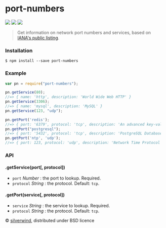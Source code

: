 # port-numbers
[![](https://img.shields.io/npm/v/port-numbers.svg?style=flat)](https://www.npmjs.org/package/port-numbers) [![](https://img.shields.io/npm/dm/port-numbers.svg)](https://www.npmjs.org/package/port-numbers) [![](https://api.travis-ci.org/silverwind/port-numbers.svg?style=flat)](https://travis-ci.org/silverwind/port-numbers)
> Get information on network port numbers and services, based on [IANA's public listing](http://www.iana.org/assignments/service-names-port-numbers/service-names-port-numbers.xhtml).

### Installation
```
$ npm install --save port-numbers
```
### Example
```js
var pn = require("port-numbers");

pn.getService(80);
//=> { name: 'http', description: 'World Wide Web HTTP' }
pn.getService(3306);
//=> { name: 'mysql', description: 'MySQL' }
pn.getService(123, "udp");

pn.getPort('redis');
//=> { port: '6379', protocol: 'tcp', description: 'An advanced key-value cache and store' }
pn.getPort("postgresql");
//=> { port: '5432', protocol: 'tcp', description: 'PostgreSQL Database' }
pn.getPort('ntp', 'udp');
//=> { port: 123, protocol: 'udp', description: 'Network Time Protocol' }
```

### API
#### .getService(port[, protocol])
- `port` *Number* : the port to lookup. Required.
- `protocol` *String* : the protocol. Default: `tcp`.

#### .getPort(service[, protocol])
- `service` *String* : the service to lookup. Required.
- `protocol` *String* : the protocol. Default: `tcp`.

© [silverwind](https://github.com/silverwind), distributed under BSD licence

